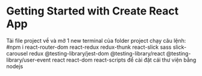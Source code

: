 # Getting Started with Create React App

Tải file project về và mở 1 new terminal của folder project chạy câu lệnh: 
#npm i react-router-dom react-redux redux-thunk react-slick sass slick-carousel redux @testing-library/jest-dom @testing-library/react @testing-library/user-event react react-dom react-scripts
để cài đặt cái thư viện bằng nodejs
